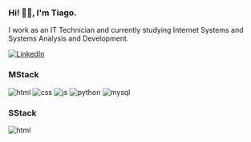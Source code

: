 ### Hi! 👋🏿, I'm Tiago.


I work as an IT Technician and currently studying Internet Systems and Systems Analysis and Development.


[![LinkedIn](https://img.shields.io/badge/LinkedIn-0077B5?style=for-the-badge&logo=linkedin&logoColor=white)](https://www.linkedin.com/in/tiago-a-arrigoni-335b9413b/)

### MStack 
<div style="display: inline_block">
    <img align-center alt="html" src="https://img.shields.io/badge/HTML5-E34F26?style=for-the-badge&logo=html5&logoColor=white" />
    <img align-center alt="css" src="https://img.shields.io/badge/CSS3-1572B6?style=for-the-badge&logo=css3&logoColor=white" />
    <img align-center alt="js" src="https://img.shields.io/badge/JavaScript-F7DF1E?style=for-the-badge&logo=javascript&logoColor=black" />
    <img align-center alt="python" src="https://img.shields.io/badge/Python-14354C?style=for-the-badge&logo=python&logoColor=white" />
    <img align-center alt="mysql" src="https://img.shields.io/badge/MySQL-00000F?style=for-the-badge&logo=mysql&logoColor=white" />


</div>   

### SStack 
<div style="display: inline_block">
    <img align-center alt="html" src="https://img.shields.io/badge/Oracle-F80000?style=for-the-badge&logo=oracle&logoColor=black" />
